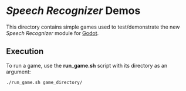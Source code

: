# *Speech Recognizer* Demos

This directory contains simple games used to test/demonstrate the new *Speech
Recognizer* module for [Godot][godot].

## Execution

To run a game, use the **run_game.sh** script with its directory as an argument:

    ./run_game.sh game_directory/

[godot]: https://godotengine.org "Godot site"
